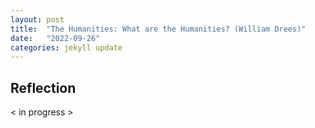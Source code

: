```yaml
---
layout: post
title:  "The Humanities: What are the Humanities? (William Drees)"
date:   "2022-09-26"
categories: jekyll update
---
```


## Reflection
< in progress >
<!-- Opening
In William Drees' book "What are the Humanities for?", he describes 
the way humans tend to study humans and 

Identify problem/question/issue
- 

2-3 salient ideas
- 

1-2 questions inspired by reading
- -->
